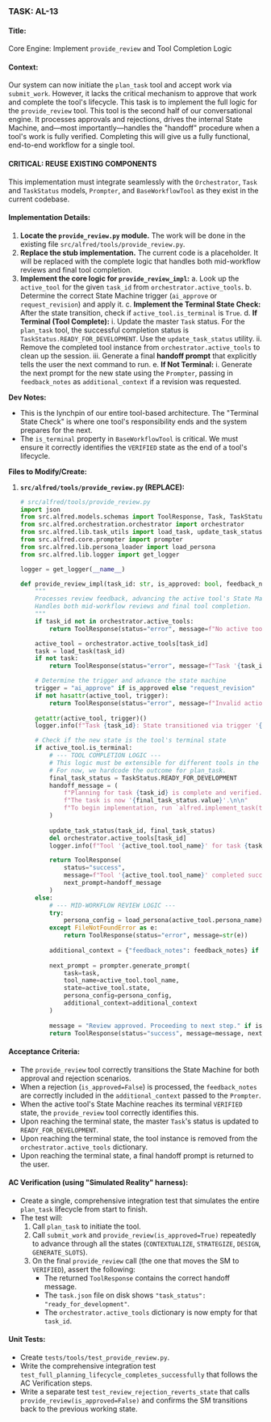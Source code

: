 ### **TASK: AL-13**

#### **Title:**
Core Engine: Implement `provide_review` and Tool Completion Logic

#### **Context:**
Our system can now initiate the `plan_task` tool and accept work via `submit_work`. However, it lacks the critical mechanism to approve that work and complete the tool's lifecycle. This task is to implement the full logic for the `provide_review` tool. This tool is the second half of our conversational engine. It processes approvals and rejections, drives the internal State Machine, and—most importantly—handles the "handoff" procedure when a tool's work is fully verified. Completing this will give us a fully functional, end-to-end workflow for a single tool.

#### **CRITICAL: REUSE EXISTING COMPONENTS**
This implementation must integrate seamlessly with the `Orchestrator`, `Task` and `TaskStatus` models, `Prompter`, and `BaseWorkflowTool` as they exist in the current codebase.

#### **Implementation Details:**
1.  **Locate the `provide_review.py` module.** The work will be done in the existing file `src/alfred/tools/provide_review.py`.
2.  **Replace the stub implementation.** The current code is a placeholder. It will be replaced with the complete logic that handles both mid-workflow reviews and final tool completion.
3.  **Implement the core logic for `provide_review_impl`:**
    a.  Look up the `active_tool` for the given `task_id` from `orchestrator.active_tools`.
    b.  Determine the correct State Machine trigger (`ai_approve` or `request_revision`) and apply it.
    c.  **Implement the Terminal State Check:** After the state transition, check if `active_tool.is_terminal` is `True`.
    d.  **If Terminal (Tool Complete):**
        i.  Update the master `Task` status. For the `plan_task` tool, the successful completion status is `TaskStatus.READY_FOR_DEVELOPMENT`. Use the `update_task_status` utility.
        ii. Remove the completed tool instance from `orchestrator.active_tools` to clean up the session.
        iii. Generate a final **handoff prompt** that explicitly tells the user the next command to run.
    e.  **If Not Terminal:**
        i.  Generate the next prompt for the new state using the `Prompter`, passing in `feedback_notes` as `additional_context` if a revision was requested.

**Dev Notes:**
*   This is the lynchpin of our entire tool-based architecture. The "Terminal State Check" is where one tool's responsibility ends and the system prepares for the next.
*   The `is_terminal` property in `BaseWorkflowTool` is critical. We must ensure it correctly identifies the `VERIFIED` state as the end of a tool's lifecycle.

**Files to Modify/Create:**

1.  **`src/alfred/tools/provide_review.py` (REPLACE):**
    ```python
    # src/alfred/tools/provide_review.py
    import json
    from src.alfred.models.schemas import ToolResponse, Task, TaskStatus
    from src.alfred.orchestration.orchestrator import orchestrator
    from src.alfred.lib.task_utils import load_task, update_task_status
    from src.alfred.core.prompter import prompter
    from src.alfred.lib.persona_loader import load_persona
    from src.alfred.lib.logger import get_logger

    logger = get_logger(__name__)

    def provide_review_impl(task_id: str, is_approved: bool, feedback_notes: str = "") -> ToolResponse:
        """
        Processes review feedback, advancing the active tool's State Machine.
        Handles both mid-workflow reviews and final tool completion.
        """
        if task_id not in orchestrator.active_tools:
            return ToolResponse(status="error", message=f"No active tool found for task '{task_id}'.")

        active_tool = orchestrator.active_tools[task_id]
        task = load_task(task_id)
        if not task:
            return ToolResponse(status="error", message=f"Task '{task_id}' not found.")

        # Determine the trigger and advance the state machine
        trigger = "ai_approve" if is_approved else "request_revision"
        if not hasattr(active_tool, trigger):
            return ToolResponse(status="error", message=f"Invalid action: cannot trigger '{trigger}' from state '{active_tool.state}'.")
        
        getattr(active_tool, trigger)()
        logger.info(f"Task {task_id}: State transitioned via trigger '{trigger}' to '{active_tool.state}'.")

        # Check if the new state is the tool's terminal state
        if active_tool.is_terminal:
            # --- TOOL COMPLETION LOGIC ---
            # This logic must be extensible for different tools in the future.
            # For now, we hardcode the outcome for plan_task.
            final_task_status = TaskStatus.READY_FOR_DEVELOPMENT
            handoff_message = (
                f"Planning for task {task_id} is complete and verified. "
                f"The task is now '{final_task_status.value}'.\n\n"
                f"To begin implementation, run `alfred.implement_task(task_id='{task_id}')`."
            )
            
            update_task_status(task_id, final_task_status)
            del orchestrator.active_tools[task_id]
            logger.info(f"Tool '{active_tool.tool_name}' for task {task_id} completed. Task status updated to '{final_task_status.value}'.")

            return ToolResponse(
                status="success",
                message=f"Tool '{active_tool.tool_name}' completed successfully.",
                next_prompt=handoff_message
            )
        else:
            # --- MID-WORKFLOW REVIEW LOGIC ---
            try:
                persona_config = load_persona(active_tool.persona_name)
            except FileNotFoundError as e:
                return ToolResponse(status="error", message=str(e))
            
            additional_context = {"feedback_notes": feedback_notes} if not is_approved and feedback_notes else None
            
            next_prompt = prompter.generate_prompt(
                task=task,
                tool_name=active_tool.tool_name,
                state=active_tool.state,
                persona_config=persona_config,
                additional_context=additional_context
            )
            
            message = "Review approved. Proceeding to next step." if is_approved else "Revision requested."
            return ToolResponse(status="success", message=message, next_prompt=next_prompt)
    ```

#### **Acceptance Criteria:**
*   The `provide_review` tool correctly transitions the State Machine for both approval and rejection scenarios.
*   When a rejection (`is_approved=False`) is processed, the `feedback_notes` are correctly included in the `additional_context` passed to the `Prompter`.
*   When the active tool's State Machine reaches its terminal `VERIFIED` state, the `provide_review` tool correctly identifies this.
*   Upon reaching the terminal state, the master `Task`'s status is updated to `READY_FOR_DEVELOPMENT`.
*   Upon reaching the terminal state, the tool instance is removed from the `orchestrator.active_tools` dictionary.
*   Upon reaching the terminal state, a final handoff prompt is returned to the user.

#### **AC Verification (using "Simulated Reality" harness):**
*   Create a single, comprehensive integration test that simulates the entire `plan_task` lifecycle from start to finish.
*   The test will:
    1.  Call `plan_task` to initiate the tool.
    2.  Call `submit_work` and `provide_review(is_approved=True)` repeatedly to advance through all the states (`CONTEXTUALIZE`, `STRATEGIZE`, `DESIGN`, `GENERATE_SLOTS`).
    3.  On the final `provide_review` call (the one that moves the SM to `VERIFIED`), assert the following:
        *   The returned `ToolResponse` contains the correct handoff message.
        *   The `task.json` file on disk shows `"task_status": "ready_for_development"`.
        *   The `orchestrator.active_tools` dictionary is now empty for that `task_id`.

#### **Unit Tests:**
*   Create `tests/tools/test_provide_review.py`.
*   Write the comprehensive integration test `test_full_planning_lifecycle_completes_successfully` that follows the AC Verification steps.
*   Write a separate test `test_review_rejection_reverts_state` that calls `provide_review(is_approved=False)` and confirms the SM transitions back to the previous working state.
